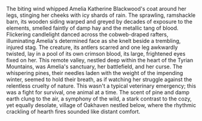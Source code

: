The biting wind whipped Amelia Katherine Blackwood's coat around her legs, stinging her cheeks with icy shards of rain.  The sprawling, ramshackle barn, its wooden siding warped and greyed by decades of exposure to the elements, smelled faintly of damp hay and the metallic tang of blood.  Flickering candlelight danced across the cobweb-draped rafters, illuminating Amelia's determined face as she knelt beside a trembling, injured stag.  The creature, its antlers scarred and one leg awkwardly twisted, lay in a pool of its own crimson blood, its large, frightened eyes fixed on her.  This remote valley, nestled deep within the heart of the Tyrian Mountains, was Amelia's sanctuary, her battlefield, and her curse.  The whispering pines, their needles laden with the weight of the impending winter, seemed to hold their breath, as if watching her struggle against the relentless cruelty of nature.  This wasn't a typical veterinary emergency; this was a fight for survival, one animal at a time.  The scent of pine and damp earth clung to the air, a symphony of the wild, a stark contrast to the cozy, yet equally desolate, village of Oakhaven nestled below, where the rhythmic crackling of hearth fires sounded like distant comfort.
